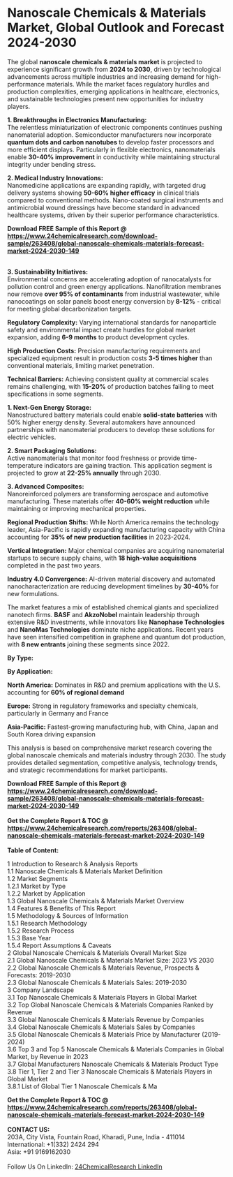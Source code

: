 <h1>Nanoscale Chemicals &amp; Materials Market, Global Outlook and Forecast 2024-2030</h1><p>The global <strong>nanoscale chemicals &amp; materials market</strong> is projected to experience significant growth from <strong>2024 to 2030</strong>, driven by technological advancements across multiple industries and increasing demand for high-performance materials. While the market faces regulatory hurdles and production complexities, emerging applications in healthcare, electronics, and sustainable technologies present new opportunities for industry players.</p><p><strong>1. Breakthroughs in Electronics Manufacturing:</strong><br>
The relentless miniaturization of electronic components continues pushing nanomaterial adoption. Semiconductor manufacturers now incorporate <strong>quantum dots and carbon nanotubes</strong> to develop faster processors and more efficient displays. Particularly in flexible electronics, nanomaterials enable <strong>30-40% improvement</strong> in conductivity while maintaining structural integrity under bending stress.</p><p><strong>2. Medical Industry Innovations:</strong><br>
Nanomedicine applications are expanding rapidly, with targeted drug delivery systems showing <strong>50-60% higher efficacy</strong> in clinical trials compared to conventional methods. Nano-coated surgical instruments and antimicrobial wound dressings have become standard in advanced healthcare systems, driven by their superior performance characteristics.</p><div><b>Download FREE Sample of this Report @ 
            <a href="https://www.24chemicalresearch.com/download-sample/263408/global-nanoscale-chemicals-materials-forecast-market-2024-2030-149">
            https://www.24chemicalresearch.com/download-sample/263408/global-nanoscale-chemicals-materials-forecast-market-2024-2030-149</a></b></div><br><p><strong>3. Sustainability Initiatives:</strong><br>
Environmental concerns are accelerating adoption of nanocatalysts for pollution control and green energy applications. Nanofiltration membranes now remove <strong>over 95% of contaminants</strong> from industrial wastewater, while nanocoatings on solar panels boost energy conversion by <strong>8-12%</strong> - critical for meeting global decarbonization targets.</p><p><strong>Regulatory Complexity:</strong> Varying international standards for nanoparticle safety and environmental impact create hurdles for global market expansion, adding <strong>6-9 months</strong> to product development cycles.</p><p><strong>High Production Costs:</strong> Precision manufacturing requirements and specialized equipment result in production costs <strong>3-5 times higher</strong> than conventional materials, limiting market penetration.</p><p><strong>Technical Barriers:</strong> Achieving consistent quality at commercial scales remains challenging, with <strong>15-20%</strong> of production batches failing to meet specifications in some segments.</p><p><strong>1. Next-Gen Energy Storage:</strong><br>
Nanostructured battery materials could enable <strong>solid-state batteries</strong> with 50% higher energy density. Several automakers have announced partnerships with nanomaterial producers to develop these solutions for electric vehicles.</p><p><strong>2. Smart Packaging Solutions:</strong><br>
Active nanomaterials that monitor food freshness or provide time-temperature indicators are gaining traction. This application segment is projected to grow at <strong>22-25% annually</strong> through 2030.</p><p><strong>3. Advanced Composites:</strong><br>
Nanoreinforced polymers are transforming aerospace and automotive manufacturing. These materials offer <strong>40-60% weight reduction</strong> while maintaining or improving mechanical properties.</p><p><strong>Regional Production Shifts:</strong> While North America remains the technology leader, Asia-Pacific is rapidly expanding manufacturing capacity with China accounting for <strong>35% of new production facilities</strong> in 2023-2024.</p><p><strong>Vertical Integration:</strong> Major chemical companies are acquiring nanomaterial startups to secure supply chains, with <strong>18 high-value acquisitions</strong> completed in the past two years.</p><p><strong>Industry 4.0 Convergence:</strong> AI-driven material discovery and automated nanocharacterization are reducing development timelines by <strong>30-40%</strong> for new formulations.</p><p>The market features a mix of established chemical giants and specialized nanotech firms. <strong>BASF</strong> and <strong>AkzoNobel</strong> maintain leadership through extensive R&amp;D investments, while innovators like <strong>Nanophase Technologies</strong> and <strong>NanoMas Technologies</strong> dominate niche applications. Recent years have seen intensified competition in graphene and quantum dot production, with <strong>8 new entrants</strong> joining these segments since 2022.</p><p><strong>By Type:</strong></p><p><strong>By Application:</strong></p><p><strong>North America:</strong> Dominates in R&amp;D and premium applications with the U.S. accounting for <strong>60% of regional demand</strong></p><p><strong>Europe:</strong> Strong in regulatory frameworks and specialty chemicals, particularly in Germany and France</p><p><strong>Asia-Pacific:</strong> Fastest-growing manufacturing hub, with China, Japan and South Korea driving expansion</p><p>This analysis is based on comprehensive market research covering the global nanoscale chemicals and materials industry through 2030. The study provides detailed segmentation, competitive analysis, technology trends, and strategic recommendations for market participants.</p><div><b>Download FREE Sample of this Report @ 
            <a href="https://www.24chemicalresearch.com/download-sample/263408/global-nanoscale-chemicals-materials-forecast-market-2024-2030-149">
            https://www.24chemicalresearch.com/download-sample/263408/global-nanoscale-chemicals-materials-forecast-market-2024-2030-149</a></b></div><br><div><b>Get the Complete Report & TOC @ 
            <a href="https://www.24chemicalresearch.com/reports/263408/global-nanoscale-chemicals-materials-forecast-market-2024-2030-149">
            https://www.24chemicalresearch.com/reports/263408/global-nanoscale-chemicals-materials-forecast-market-2024-2030-149</a></b></div><br>
            <b>Table of Content:</b><p>1 Introduction to Research & Analysis Reports<br />
    1.1 Nanoscale Chemicals & Materials Market Definition<br />
    1.2 Market Segments<br />
        1.2.1 Market by Type<br />
        1.2.2 Market by Application<br />
    1.3 Global Nanoscale Chemicals & Materials Market Overview<br />
    1.4 Features & Benefits of This Report<br />
    1.5 Methodology & Sources of Information<br />
        1.5.1 Research Methodology<br />
        1.5.2 Research Process<br />
        1.5.3 Base Year<br />
        1.5.4 Report Assumptions & Caveats<br />
2 Global Nanoscale Chemicals & Materials Overall Market Size<br />
    2.1 Global Nanoscale Chemicals & Materials Market Size: 2023 VS 2030<br />
    2.2 Global Nanoscale Chemicals & Materials Revenue, Prospects & Forecasts: 2019-2030<br />
    2.3 Global Nanoscale Chemicals & Materials Sales: 2019-2030<br />
3 Company Landscape<br />
    3.1 Top Nanoscale Chemicals & Materials Players in Global Market<br />
    3.2 Top Global Nanoscale Chemicals & Materials Companies Ranked by Revenue<br />
    3.3 Global Nanoscale Chemicals & Materials Revenue by Companies<br />
    3.4 Global Nanoscale Chemicals & Materials Sales by Companies<br />
    3.5 Global Nanoscale Chemicals & Materials Price by Manufacturer (2019-2024)<br />
    3.6 Top 3 and Top 5 Nanoscale Chemicals & Materials Companies in Global Market, by Revenue in 2023<br />
    3.7 Global Manufacturers Nanoscale Chemicals & Materials Product Type<br />
    3.8 Tier 1, Tier 2 and Tier 3 Nanoscale Chemicals & Materials Players in Global Market<br />
        3.8.1 List of Global Tier 1 Nanoscale Chemicals & Ma</p><div><b>Get the Complete Report & TOC @ 
            <a href="https://www.24chemicalresearch.com/reports/263408/global-nanoscale-chemicals-materials-forecast-market-2024-2030-149">
            https://www.24chemicalresearch.com/reports/263408/global-nanoscale-chemicals-materials-forecast-market-2024-2030-149</a></b></div><br><b>CONTACT US:</b><br>
            203A, City Vista, Fountain Road, Kharadi, Pune, India - 411014<br>
            International: +1(332) 2424 294<br>
            Asia: +91 9169162030 <br><br>
            Follow Us On LinkedIn: <a href="https://www.linkedin.com/company/24chemicalresearch/">24ChemicalResearch LinkedIn</a>